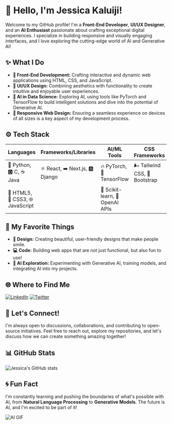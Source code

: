 # 🌺 Hello, I'm Jessica Kaluiji!

Welcome to my GitHub profile! I'm a **Front-End Developer**, **UI/UX Designer**, and an **AI Enthusiast** passionate about crafting exceptional digital experiences. I specialize in building responsive and visually engaging interfaces, and I love exploring the cutting-edge world of AI and Generative AI!

## ✨ What I Do

- **🎨 Front-End Development:** Crafting interactive and dynamic web applications using HTML, CSS, and JavaScript.
- **🧩 UI/UX Design:** Combining aesthetics with functionality to create intuitive and enjoyable user experiences.
- **🧠 AI in Data Science:** Exploring AI, using tools like PyTorch and TensorFlow to build intelligent solutions and dive into the potential of Generative AI.
- **📱 Responsive Web Design:** Ensuring a seamless experience on devices of all sizes is a key aspect of my development process.

## ⚙️ Tech Stack

| **Languages**               | **Frameworks/Libraries** | **AI/ML Tools**              | **CSS Frameworks**  | **Tools**                     |
|-----------------------------|--------------------------|------------------------------|---------------------|-------------------------------|
| 🐍 Python, 🅾️ C, ☕ Java         | ⚛️ React, ➡️ Next.js, 🅳 Django   | 🔥 PyTorch, 🤖 TensorFlow      | 🌬️ Tailwind CSS, 🎨 Bootstrap | ⚙️ Git, 🛠️ Webpack, 📦 npm        |
| 📜 HTML5, 🎨 CSS3, 🌐 JavaScript |                          | 🧬 Scikit-learn, 🤖 OpenAI APIs |                     | 📝 VS Code, 📒 Jupyter Notebook |

## 🌟 My Favorite Things
- **🎨 Design:** Creating beautiful, user-friendly designs that make people smile.
- **💻 Code:** Building web apps that are not just functional, but also fun to use!
- **🧠 AI Exploration:** Experimenting with Generative AI, training models, and integrating AI into my projects.

## 🌐 Where to Find Me

[![LinkedIn](https://img.shields.io/badge/LinkedIn-JessicaKaluiji-blueviolet?logo=linkedin&style=flat-square)](https://www.linkedin.com/in/jessica-kaluiji-97750a19b) 
[![Twitter](https://img.shields.io/badge/Twitter-@JessicaKaluiji-6A0DAD?logo=twitter&style=flat-square)](https://twitter.com/JessicaKaluiji)

## 🤝 Let's Connect!

I'm always open to discussions, collaborations, and contributing to open-source initiatives. Feel free to reach out, explore my repositories, and let's discuss how we can create something amazing together!

## 📊 GitHub Stats

![Jessica's GitHub stats](https://github-readme-stats.vercel.app/api?username=kaluijijessica&show_icons=true&theme=gruvbox) <!-- Replace 'kaluijijessica' with your GitHub username -->

## 🌀 Fun Fact
I'm constantly learning and pushing the boundaries of what's possible with AI, from **Natural Language Processing** to **Generative Models**. The future is AI, and I'm excited to be part of it!


![AI GIF](https://media.giphy.com/media/n6mEMqAuYOQ8l8qcEE/giphy.gif) 
